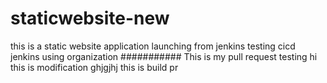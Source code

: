 # staticwebsite-new
this is a static website application launching from jenkins
testing cicd jenkins using organization
###########
This is my pull request testing
hi this is modification 
ghjgjhj
this is build pr




